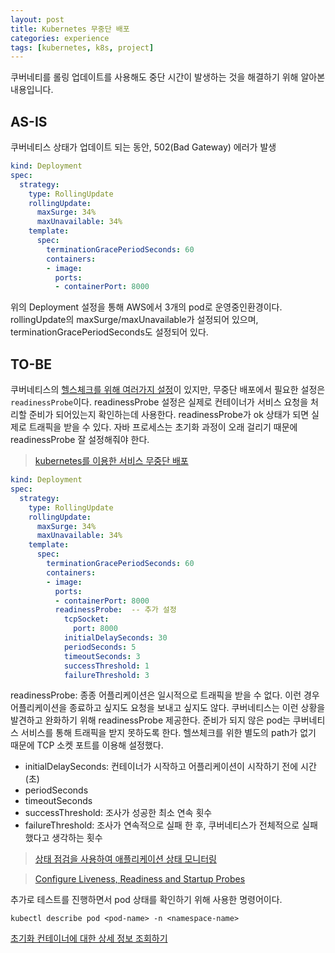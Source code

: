 ```yaml
---
layout: post
title: Kubernetes 무중단 배포
categories: experience
tags: [kubernetes, k8s, project]
---
```


쿠버네티를 롤링 업데이트를 사용해도 중단 시간이 발생하는 것을 해결하기 위해 알아본 내용입니다.

## AS-IS

쿠버네티스 상태가 업데이트 되는 동안, 502(Bad Gateway) 에러가 발생

```yaml
kind: Deployment
spec:
  strategy:
    type: RollingUpdate
    rollingUpdate:
      maxSurge: 34%
      maxUnavailable: 34%
    template:
      spec:
        terminationGracePeriodSeconds: 60
        containers:
        - image:
          ports:
          - containerPort: 8000
```

위의 Deployment 설정을 통해 AWS에서 3개의 pod로 운영중인환경이다. rollingUpdate의 maxSurge/maxUnavailable가 설정되어 있으며, terminationGracePeriodSeconds도 설정되어 있다. 

## TO-BE

쿠버네티스의 [헬스체크를 위해 여러가지 설정](https://luv-n-interest.tistory.com/1396)이 있지만, 무중단 배포에서 필요한 설정은 `readinessProbe`이다. readinessProbe 설정은 실제로 컨테이너가 서비스 요청을 처리할 준비가 되어있는지 확인하는데 사용한다. readinessProbe가 ok 상태가 되면 실제로 트래픽을 받을 수 있다. 자바 프로세스는 초기화 과정이 오래 걸리기 때문에 readinessProbe 잘 설정해줘야 한다.

> [kubernetes를 이용한 서비스 무중단 배포](https://tech.kakao.com/2018/12/24/kubernetes-deploy/)

```yaml
kind: Deployment
spec:
  strategy:
    type: RollingUpdate
    rollingUpdate:
      maxSurge: 34%
      maxUnavailable: 34%
    template:
      spec:
        terminationGracePeriodSeconds: 60
        containers:
        - image: 
          ports:
          - containerPort: 8000
          readinessProbe:  -- 추가 설정
            tcpSocket:
              port: 8000
            initialDelaySeconds: 30 
            periodSeconds: 5
            timeoutSeconds: 3
            successThreshold: 1
            failureThreshold: 3
```

readinessProbe: 종종 어플리케이션은 일시적으로 트래픽을 받을 수 없다. 이런 경우 어플리케이션을 종료하고 싶지도 요청을 보내고 싶지도 않다. 쿠버네티스는 이런 상황을 발견하고 완화하기 위해 readinessProbe 제공한다. 준비가 되지 않은 pod는 쿠버네티스 서비스를 통해 트래픽을 받지 못하도록 한다.
헬쓰체크를 위한 별도의 path가 없기 때문에 TCP 소켓 포트를 이용해 설정했다. 
- initialDelaySeconds: 컨테이너가 시작하고 어플리케이션이 시작하기 전에 시간(초)
- periodSeconds
- timeoutSeconds
- successThreshold: 조사가 성공한 최소 연속 횟수
- failureThreshold: 조사가 연속적으로 실패 한 후, 쿠버네티스가 전체적으로 실패했다고 생각하는 횟수

>[상태 점검을 사용하여 애플리케이션 상태 모니터링](https://access.redhat.com/documentation/ko-kr/openshift_container_platform/4.6/html/applications/application-health)

> [Configure Liveness, Readiness and Startup Probes](https://kubernetes.io/docs/tasks/configure-pod-container/configure-liveness-readiness-startup-probes/#define-readiness-probes)


추가로 테스트를 진행하면서 pod 상태를 확인하기 위해 사용한 명령어이다.
```shell
kubectl describe pod <pod-name> -n <namespace-name>
```

[초기화 컨테이너에 대한 상세 정보 조회하기](https://kubernetes.io/ko/docs/tasks/debug/debug-application/debug-init-containers/#%EC%B4%88%EA%B8%B0%ED%99%94-%EC%BB%A8%ED%85%8C%EC%9D%B4%EB%84%88%EC%97%90-%EB%8C%80%ED%95%9C-%EC%83%81%EC%84%B8-%EC%A0%95%EB%B3%B4-%EC%A1%B0%ED%9A%8C%ED%95%98%EA%B8%B0)